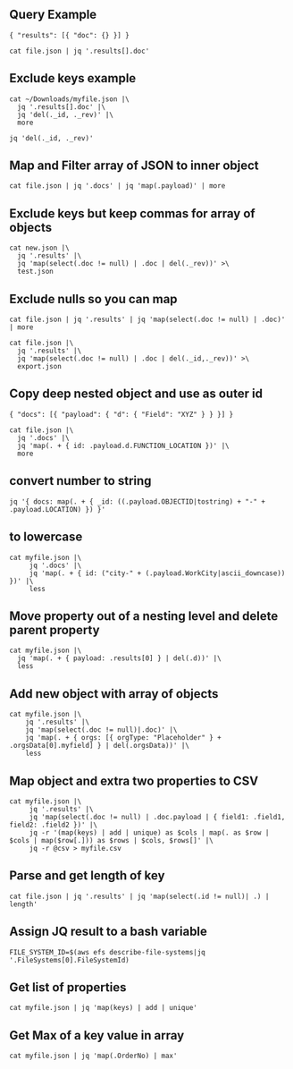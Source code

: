 ## Query Example
`{ "results": [{ "doc": {} }] }`

`cat file.json | jq '.results[].doc'`

## Exclude keys example
```
cat ~/Downloads/myfile.json |\
  jq '.results[].doc' |\
  jq 'del(._id, ._rev)' |\
  more
```

`jq 'del(._id, ._rev)'`

## Map and Filter array of JSON to inner object
`cat file.json | jq '.docs' | jq 'map(.payload)' | more`

## Exclude keys but keep commas for array of objects
```
cat new.json |\
  jq '.results' |\
  jq 'map(select(.doc != null) | .doc | del(._rev))' >\
  test.json
```

## Exclude nulls so you can map
`cat file.json | jq '.results' | jq 'map(select(.doc != null) | .doc)' | more`

```
cat file.json |\
  jq '.results' |\
  jq 'map(select(.doc != null) | .doc | del(._id,._rev))' >\
  export.json
```

## Copy deep nested object and use as outer id
`{ "docs": [{ "payload": { "d": { "Field": "XYZ" } } }] }`

```
cat file.json |\
  jq '.docs' |\
  jq 'map(. + { id: .payload.d.FUNCTION_LOCATION })' |\
  more
```

## convert number to string
`jq '{ docs: map(. + { _id: ((.payload.OBJECTID|tostring) + "-" + .payload.LOCATION) }) }'`

## to lowercase
```
cat myfile.json |\
     jq '.docs' |\
     jq 'map(. + { id: ("city-" + (.payload.WorkCity|ascii_downcase)) })' |\
     less
```

## Move property out of a nesting level and delete parent property
```
cat myfile.json |\
  jq 'map(. + { payload: .results[0] } | del(.d))' |\
  less
```

## Add new object with array of objects
```
cat myfile.json |\
    jq '.results' |\
    jq 'map(select(.doc != null)|.doc)' |\
    jq 'map(. + { orgs: [{ orgType: "Placeholder" } + .orgsData[0].myfield] } | del(.orgsData))' |\
    less
```

## Map object and extra two properties to CSV
```
cat myfile.json |\
     jq '.results' |\
     jq 'map(select(.doc != null) | .doc.payload | { field1: .field1, field2: .field2 })' |\
     jq -r '(map(keys) | add | unique) as $cols | map(. as $row | $cols | map($row[.])) as $rows | $cols, $rows[]' |\
     jq -r @csv > myfile.csv
```

## Parse and get length of key
`cat file.json | jq '.results' | jq 'map(select(.id != null)| .) | length'`

## Assign JQ result to a bash variable
`FILE_SYSTEM_ID=$(aws efs describe-file-systems|jq '.FileSystems[0].FileSystemId)`

## Get list of properties
`cat myfile.json | jq 'map(keys) | add | unique'`

## Get Max of a key value in array
`cat myfile.json | jq 'map(.OrderNo) | max'`
